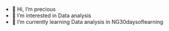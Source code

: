 - 👋 Hi, I’m precious 
- 👀 I’m interested in Data analysis 
- 🌱 I’m currently learning Data analysis in NG30daysoflearning 

<!---
Batstop29/Batstop29 is a ✨ special ✨ repository because its `README.md` (this file) appears on your GitHub profile.
You can click the Preview link to take a look at your changes.
--->

